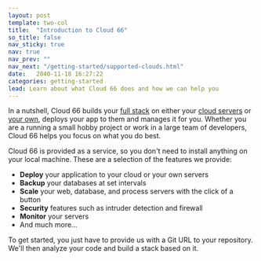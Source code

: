 ```yaml
---
layout: post
template: two-col
title:  "Introduction to Cloud 66"
so_title: false
nav_sticky: true
nav: true
nav_prev: ""
nav_next: "/getting-started/supported-clouds.html"
date:   2040-11-18 16:27:22
categories: getting-started
lead: Learn about what Cloud 66 does and how we can help you
---
```


In a nutshell, Cloud 66 builds your [full stack](/getting-started/what-is-a-stack.html) on either your [cloud servers](/getting-started/supported-clouds.html) or [your own](/getting-started/standalone-servers.html), deploys your app to them and manages it for you.
Whether you are a running a small hobby project or work in a large team of developers, Cloud 66 helps you focus on what you do best.

Cloud 66 is provided as a service, so you don't need to install anything on your local machine. These are a selection of the features we provide:

- <b>Deploy</b> your application to your cloud or your own servers
- <b>Backup</b> your databases at set intervals
- <b>Scale</b> your web, database, and process servers with the click of a button
- <b>Security</b> features such as intruder detection and firewall
- <b>Monitor</b> your servers
- And much more...

To get started, you just have to provide us with a Git URL to your repository. We'll then analyze your code and build a stack based on it.

